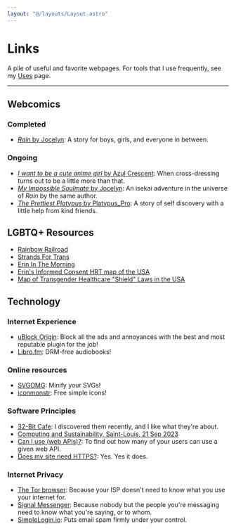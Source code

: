 ```yaml
---
layout: "@/layouts/Layout.astro"
---
```


# Links

A pile of useful and favorite webpages. For tools that I use frequently, see my [Uses](/uses) page.

---

## Webcomics

### Completed

- [_Rain_ by Jocelyn](https://rain.thecomicseries.com/comics/first/#content-start): A story for boys, girls, and everyone in between.

### Ongoing

- [_I want to be a cute anime girl_ by Azul Crescent](https://www.webtoons.com/en/canvas/i-want-to-be-a-cute-anime-girl/list?title_no=349416): When cross-dressing turns out to be a little more than that.
- [_My Impossible Soulmate_ by Jocelyn](https://mis.thecomicseries.com/comics/first/#content-start): An isekai adventure in the universe of _Rain_ by the same author.
- [_The Prettiest Platypus_ by Platypus_Pro](https://www.webtoons.com/en/canvas/the-prettiest-platypus/list?title_no=463063): A story of self discovery with a little help from kind friends.

## LGBTQ+ Resources

- [Rainbow Railroad](https://www.rainbowrailroad.org)
- [Strands For Trans](https://strandsfortrans.org)
- [Erin In The Morning](https://www.erininthemorning.com)
- [Erin's Informed Consent HRT map of the USA](https://www.google.com/maps/d/viewer?mid=1DxyOTw8dI8n96BHFF2JVUMK7bXsRKtzA&ll=42.47025816653199%2C-97.03854516744877&z=4)
- [Map of Transgender Healthcare "Shield" Laws in the USA](https://www.mapresearch.org/equality-maps/healthcare/trans_shield_laws)

## Technology

### Internet Experience

- [uBlock Origin](https://ublockorigin.com): Block all the ads and annoyances with the best and most reputable plugin for the job!
- [Libro.fm](https://libro.fm): DRM-free audiobooks!

### Online resources

- [SVGOMG](https://jakearchibald.github.io/svgomg/): Minify your SVGs!
- [iconmonstr](https://iconmonstr.com): Free simple icons!

### Software Principles

- [32-Bit Cafe](https://32bit.cafe): I discovered them recently, and I like what they're about.
- [Computing and Sustainability, Saint-Louis, 21 Sep 2023](https://100r.co/site/computing_and_sustainability.html)
- [Can I use (web APIs)?](https://caniuse.com): To find out how many of your users can use a given web API.
- [Does my site need HTTPS?](https://doesmysiteneedhttps.com): Yes. Yes it does.

### Internet Privacy

- [The Tor browser](https://www.torproject.org/download): Because your ISP doesn't need to know what you use your internet for.
- [Signal Messenger](https://signal.org): Because nobody but the people you're messaging need to know what you're saying, or to whom.
- [SimpleLogin.io](https://simplelogin.io): Puts email spam firmly under your control.
